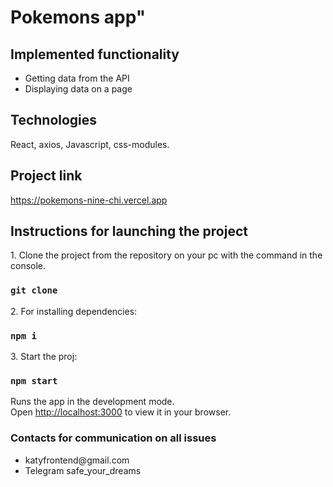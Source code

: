 # Pokemons app"

## Implemented functionality

<ul>
    <li>Getting data from the API</li>
    <li>Displaying data on a page</li>
</ul>

## Technologies

React, axios, Javascript, css-modules.

## Project link

https://pokemons-nine-chi.vercel.app

## Instructions for launching the project

<p>1. Clone the project from the repository on your pc with the command in the console.</p>

### `git clone`

<p>2. For installing dependencies:</p>

### `npm i`

<p>3. Start the proj:</p>

### `npm start`

Runs the app in the development mode.\
Open [http://localhost:3000](http://localhost:3000) to view it in your browser.

### Contacts for communication on all issues

<ul>
    <li>katyfrontend@gmail.com</li>
    <li>Telegram safe_your_dreams</li>
</ul>

